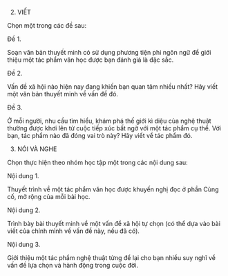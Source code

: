 2. VIẾT

Chọn một trong các đề sau:

Đề 1.

Soạn văn bản thuyết minh có sử dụng phương tiện phi ngôn ngữ để giới thiệu một tác phẩm văn học được bạn đánh giá là đặc sắc.

Đề 2.

Vấn đề xã hội nào hiện nay đang khiến bạn quan tâm nhiều nhất? Hãy viết một văn bản thuyết minh về vấn đề đó.

Đề 3.

Ở mỗi người, nhu cầu tìm hiểu, khám phá thế giới kì diệu của nghệ thuật thường được khơi lên từ cuộc tiếp xúc bất ngờ với một tác phẩm cụ thể. Với bạn, tác phẩm nào đã đóng vai trò này? Hãy viết về tác phẩm đó.

3. NÓI VÀ NGHE

Chọn thực hiện theo nhóm học tập một trong các nội dung sau:

Nội dung 1.

Thuyết trình về một tác phẩm văn học được khuyến nghị đọc ở phần Cùng cố, mở rộng của mỗi bài học.

Nội dung 2.

Trình bày bài thuyết minh về một vấn đề xã hội tự chọn (có thể dựa vào bài viết của chính mình về vấn đề này, nếu đã có).

Nội dung 3.

Giới thiệu một tác phẩm nghệ thuật từng để lại cho bạn nhiều suy nghĩ về vấn đề lựa chọn và hành động trong cuộc đời.
